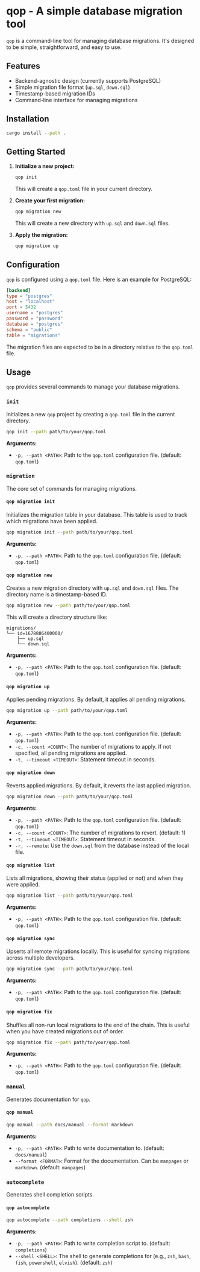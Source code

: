 # qop - A simple database migration tool

`qop` is a command-line tool for managing database migrations. It's designed to be simple, straightforward, and easy to use.

## Features

*   Backend-agnostic design (currently supports PostgreSQL)
*   Simple migration file format (`up.sql`, `down.sql`)
*   Timestamp-based migration IDs
*   Command-line interface for managing migrations

## Installation

```bash
cargo install --path .
```

## Getting Started

1.  **Initialize a new project:**
    ```bash
    qop init
    ```
    This will create a `qop.toml` file in your current directory.

2.  **Create your first migration:**
    ```bash
    qop migration new
    ```
    This will create a new directory with `up.sql` and `down.sql` files.

3.  **Apply the migration:**
    ```bash
    qop migration up
    ```

## Configuration

`qop` is configured using a `qop.toml` file. Here is an example for PostgreSQL:

```toml
[backend]
type = "postgres"
host = "localhost"
port = 5432
username = "postgres"
password = "password"
database = "postgres"
schema = "public"
table = "migrations"
```

The migration files are expected to be in a directory relative to the `qop.toml` file.

## Usage

`qop` provides several commands to manage your database migrations.

### `init`

Initializes a new `qop` project by creating a `qop.toml` file in the current directory.

```bash
qop init --path path/to/your/qop.toml
```

**Arguments:**
*   `-p, --path <PATH>`: Path to the `qop.toml` configuration file. (default: `qop.toml`)

### `migration`

The core set of commands for managing migrations.

#### `qop migration init`

Initializes the migration table in your database. This table is used to track which migrations have been applied.

```bash
qop migration init --path path/to/your/qop.toml
```

**Arguments:**
*   `-p, --path <PATH>`: Path to the `qop.toml` configuration file. (default: `qop.toml`)

#### `qop migration new`

Creates a new migration directory with `up.sql` and `down.sql` files. The directory name is a timestamp-based ID.

```bash
qop migration new --path path/to/your/qop.toml
```

This will create a directory structure like:
```
migrations/
└── id=1678886400000/
    ├── up.sql
    └── down.sql
```

**Arguments:**
*   `-p, --path <PATH>`: Path to the `qop.toml` configuration file. (default: `qop.toml`)

#### `qop migration up`

Applies pending migrations. By default, it applies all pending migrations.

```bash
qop migration up --path path/to/your/qop.toml
```

**Arguments:**
*   `-p, --path <PATH>`: Path to the `qop.toml` configuration file. (default: `qop.toml`)
*   `-c, --count <COUNT>`: The number of migrations to apply. If not specified, all pending migrations are applied.
*   `-t, --timeout <TIMEOUT>`: Statement timeout in seconds.

#### `qop migration down`

Reverts applied migrations. By default, it reverts the last applied migration.

```bash
qop migration down --path path/to/your/qop.toml
```

**Arguments:**
*   `-p, --path <PATH>`: Path to the `qop.toml` configuration file. (default: `qop.toml`)
*   `-c, --count <COUNT>`: The number of migrations to revert. (default: 1)
*   `-t, --timeout <TIMEOUT>`: Statement timeout in seconds.
*   `-r, --remote`: Use the `down.sql` from the database instead of the local file.

#### `qop migration list`

Lists all migrations, showing their status (applied or not) and when they were applied.

```bash
qop migration list --path path/to/your/qop.toml
```

**Arguments:**
*   `-p, --path <PATH>`: Path to the `qop.toml` configuration file. (default: `qop.toml`)

#### `qop migration sync`

Upserts all remote migrations locally. This is useful for syncing migrations across multiple developers.

```bash
qop migration sync --path path/to/your/qop.toml
```

**Arguments:**
*   `-p, --path <PATH>`: Path to the `qop.toml` configuration file. (default: `qop.toml`)

#### `qop migration fix`

Shuffles all non-run local migrations to the end of the chain. This is useful when you have created migrations out of order.

```bash
qop migration fix --path path/to/your/qop.toml
```

**Arguments:**
*   `-p, --path <PATH>`: Path to the `qop.toml` configuration file. (default: `qop.toml`)

### `manual`

Generates documentation for `qop`.

#### `qop manual`

```bash
qop manual --path docs/manual --format markdown
```

**Arguments:**
*   `-p, --path <PATH>`: Path to write documentation to. (default: `docs/manual`)
*   `--format <FORMAT>`: Format for the documentation. Can be `manpages` or `markdown`. (default: `manpages`)

### `autocomplete`

Generates shell completion scripts.

#### `qop autocomplete`

```bash
qop autocomplete --path completions --shell zsh
```

**Arguments:**
*   `-p, --path <PATH>`: Path to write completion script to. (default: `completions`)
*   `--shell <SHELL>`: The shell to generate completions for (e.g., `zsh`, `bash`, `fish`, `powershell`, `elvish`). (default: `zsh`)
